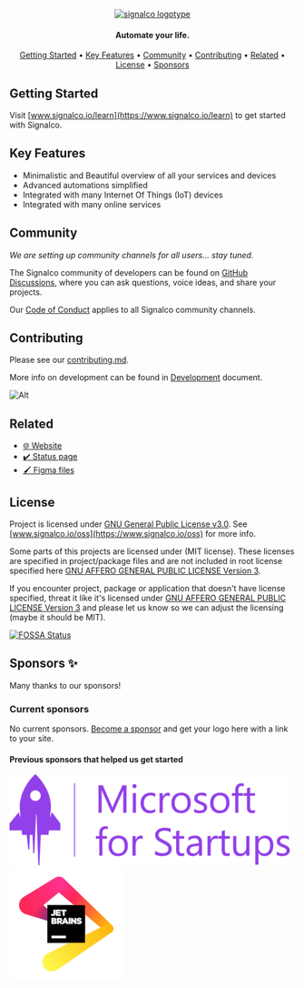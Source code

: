 <p align="center">
    <a href="https://www.signalco.io">
        <picture>
            <source media="(prefers-color-scheme: dark)" srcset="https://www.signalco.io/LogotypeDark.png">
            <img height="98" width="350" alt="signalco logotype" src="https://www.signalco.io/LogotypeLight.png">
        </picture>
    </a>
</p>
<h4 align="center">Automate your life.</h4>

<p align="center">
    <a href="#getting-started">Getting Started</a> •
    <a href="#key-features">Key Features</a> •
    <a href="#community">Community</a> •
    <a href="#contributing">Contributing</a> •
    <a href="#related">Related</a> •
    <a href="#license">License</a> •
    <a href="#sponsors">Sponsors</a>
</p>

## Getting Started

Visit [www.signalco.io/learn](https://www.signalco.io/learn) to get started with Signalco.

## Key Features

- Minimalistic and Beautiful overview of all your services and devices
- Advanced automations simplified
- Integrated with many Internet Of Things (IoT) devices
- Integrated with many online services

## Community

_We are setting up community channels for all users... stay tuned._

The Signalco community of developers can be found
on [GitHub Discussions](https://github.com/signalco-io/signalco/discussions), where you can ask questions, voice ideas,
and share your projects.

Our [Code of Conduct](https://github.com/signalco-io/signalco/blob/main/CODE_OF_CONDUCT.md) applies to all Signalco
community channels.

## Contributing

Please see our [contributing.md](/CONTRIBUTING.md).

More info on development can be found in [Development](/DEVELOPMENT.md) document.

![Alt](https://repobeats.axiom.co/api/embed/d033729632144af008d06e42940bb9c689fb339a.svg "Repobeats analytics image")

## Related

- [🌐 Website](https://www.signalco.io)
- [✔️ Status page](https://status.signalco.io)
- [🖌️ Figma files](https://www.figma.com/file/8cMJOfjFdQBiGdWTvr2SB1/Signalco.io-Design?node-id=78%3A684)

## License

Project is licensed under [GNU General Public License v3.0](LICENSE). See [www.signalco.io/oss](https://www.signalco.io/oss) for more info.

Some parts of this projects are licensed under (MIT license). These licenses are specified in project/package files and are not included in root license specified here [GNU AFFERO GENERAL PUBLIC LICENSE Version 3](LICENSE).

If you encounter project, package or application that doesn't have license specified, threat it like it's licensed under [GNU AFFERO GENERAL PUBLIC LICENSE Version 3](LICENSE) and please let us know so we can adjust the licensing (maybe it should be MIT).

[![FOSSA Status](https://app.fossa.com/api/projects/git%2Bgithub.com%2Fsignalco-io%2Fsignalco.svg?type=large&issueType=license)](https://app.fossa.com/projects/git%2Bgithub.com%2Fsignalco-io%2Fsignalco?ref=badge_large&issueType=license)

## Sponsors ✨

Many thanks to our sponsors!

### Current sponsors

No current sponsors. [Become a sponsor](https://www.signalco.io/sponsor) and get your logo here with a link to your
site.

#### Previous sponsors that helped us get started

![Microsoft for Startups](/docs/sponsors/ms_startups.png)
![JetBrains](/docs/sponsors/jb_beam.png)
